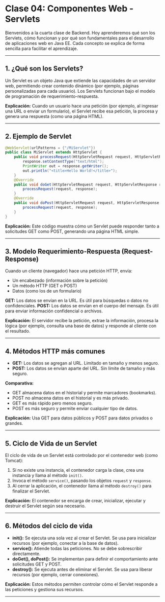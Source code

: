 # Clase 04: Componentes Web - Servlets

Bienvenidos a la cuarta clase de Backend. Hoy aprenderemos qué son los Servlets, cómo funcionan y por qué son fundamentales para el desarrollo de aplicaciones web en Java EE. Cada concepto se explica de forma sencilla para facilitar el aprendizaje.

---

## 1. ¿Qué son los Servlets?

Un Servlet es un objeto Java que extiende las capacidades de un servidor web, permitiendo crear contenido dinámico (por ejemplo, páginas personalizadas para cada usuario). Los Servlets funcionan bajo el modelo de programación de requerimiento-respuesta.

**Explicación:**
Cuando un usuario hace una petición (por ejemplo, al ingresar una URL o enviar un formulario), el Servlet recibe esa petición, la procesa y genera una respuesta (como una página HTML).

---

## 2. Ejemplo de Servlet

```java
@WebServlet(urlPatterns = {"/MiServlet"})
public class MiServlet extends HttpServlet {
    public void processRequest(HttpServletRequest request, HttpServletResponse response) {
        response.setContentType("text/html");
        PrintWriter out = response.getWriter();
        out.println("<title>Hello World!</title>");
    }
    @Override
    public void doGet(HttpServletRequest request, HttpServletResponse response) {
        processRequest(request, response);
    }
    @Override
    public void doPost(HttpServletRequest request, HttpServletResponse response) {
        processRequest(request, response);
    }
}
```

**Explicación:**
Este código muestra cómo un Servlet puede responder tanto a solicitudes GET como POST, generando una página HTML simple.

---

## 3. Modelo Requerimiento-Respuesta (Request-Response)

Cuando un cliente (navegador) hace una petición HTTP, envía:
- Un encabezado (información sobre la petición)
- Un método HTTP (GET o POST)
- Datos (como los de un formulario)

**GET:** Los datos se envían en la URL. Es útil para búsquedas o datos no confidenciales.
**POST:** Los datos se envían en el cuerpo del mensaje. Es útil para enviar información confidencial o archivos.

**Explicación:**
El servidor recibe la petición, extrae la información, procesa la lógica (por ejemplo, consulta una base de datos) y responde al cliente con el resultado.

---

## 4. Métodos HTTP más comunes

- **GET:** Los datos se agregan al URL. Limitado en tamaño y menos seguro.
- **POST:** Los datos se envían aparte del URL. Sin límite de tamaño y más seguro.

**Comparativa:**
- GET almacena datos en el historial y permite marcadores (bookmarks).
- POST no almacena datos en el historial y es más privado.
- GET es más rápido pero menos seguro.
- POST es más seguro y permite enviar cualquier tipo de datos.

**Explicación:**
Usa GET para datos públicos y POST para datos privados o grandes.

---

## 5. Ciclo de Vida de un Servlet

El ciclo de vida de un Servlet está controlado por el contenedor web (como Tomcat):
1. Si no existe una instancia, el contenedor carga la clase, crea una instancia y llama al método `init()`.
2. Invoca el método `service()`, pasando los objetos `request` y `response`.
3. Al cerrar la aplicación, el contenedor llama al método `destroy()` para finalizar el Servlet.

**Explicación:**
El contenedor se encarga de crear, inicializar, ejecutar y destruir el Servlet según sea necesario.

---

## 6. Métodos del ciclo de vida

- **init():** Se ejecuta una sola vez al crear el Servlet. Se usa para inicializar recursos (por ejemplo, conectar a la base de datos).
- **service():** Atiende todas las peticiones. No se debe sobrescribir directamente.
- **doGet(), doPost():** Se implementan para definir el comportamiento ante solicitudes GET y POST.
- **destroy():** Se ejecuta antes de eliminar el Servlet. Se usa para liberar recursos (por ejemplo, cerrar conexiones).

**Explicación:**
Estos métodos permiten controlar cómo el Servlet responde a las peticiones y gestiona sus recursos.

---
